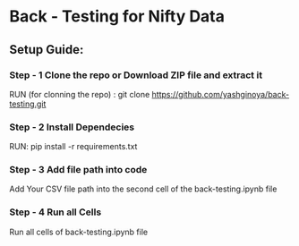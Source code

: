 # Back - Testing for Nifty Data

## Setup Guide:

### Step - 1 Clone the repo or Download ZIP file and extract it

RUN (for clonning the repo) : git clone https://github.com/yashginoya/back-testing.git

### Step - 2 Install Dependecies

RUN: pip install -r requirements.txt

### Step - 3 Add file path into code

Add Your CSV file path into the second cell of the back-testing.ipynb file

### Step - 4 Run all Cells

Run all cells of back-testing.ipynb file
